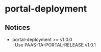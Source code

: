 # portal-deployment

Notices
---
 - portal-deployment >= v1.0.0 <br> : Use PAAS-TA-PORTAL-RELEASE v1.0.1

